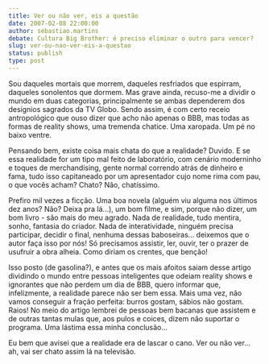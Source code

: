 ```yaml
---
title: Ver ou não ver, eis a questão
date: 2007-02-08 22:00:00
author: sebastiao.martins
debate: Cultura Big Brother: é preciso eliminar o outro para vencer?
slug: ver-ou-nao-ver-eis-a-questao
status: publish 
type: post
---
```


  

Sou daqueles mortais que morrem, daqueles resfriados que espirram, daqueles sonolentos que dormem. Mas grave ainda, recuso-me a dividir o mundo em duas categorias, principalmente se ambas dependerem dos desígnios sagrados da TV Globo. Sendo assim, é com certo receio antropológico que ouso dizer que acho não apenas o BBB, mas todas as formas de reality shows, uma tremenda chatice. Uma xaropada. Um pé no baixo ventre.  

  

Pensando bem, existe coisa mais chata do que a realidade? Duvido. E se essa realidade for um tipo mal feito de laboratório, com cenário moderninho e toques de merchandising, gente normal correndo atrás de dinheiro e fama, tudo isso capitaneado por um apresentador cujo nome rima com pau, o que vocês acham? Chato? Não, chatíssimo.  

  

Prefiro mil vezes a ficção. Uma boa novela (alguém viu alguma nos últimos dez anos? Não? Deixa pra lá...), um bom filme, e sim, porque não dizer, um bom livro - são mais do meu agrado. Nada de realidade, tudo mentira, sonho, fantasia do criador. Nada de interatividade, ninguém precisa participar, decidir o final, nenhuma dessas baboseiras... deixemos que o autor faça isso por nós! Só precisamos assistir, ler, ouvir, ter o prazer de usufruir a obra alheia. Como diriam os crentes, que benção!  

  

Isso posto (de gasolina?), e antes que os mais afoitos saiam desse artigo dividindo o mundo entre pessoas inteligentes que odeiam reality shows e ignorantes que não perdem um dia de BBB, quero informar que, infelizmente, a realidade parece não ser bem essa. Mais uma vez, não vamos conseguir a fração perfeita: burros gostam, sábios não gostam. Raios! No meio do artigo lembrei de pessoas bem bacanas que assistem e de outras tantas mulas que, aos pulos e coices, dizem não suportar o programa. Uma lástima essa minha conclusão...  

  

Eu bem que avisei que a realidade era de lascar o cano. Ver ou não ver... ah, vai ser chato assim lá na televisão.
